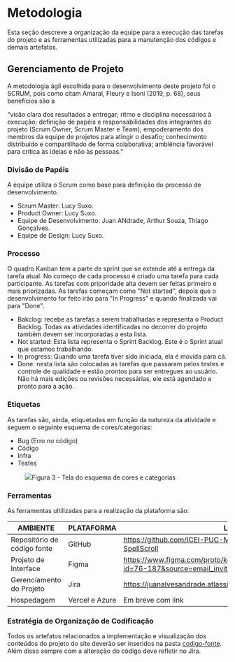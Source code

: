 
# Metodologia

Esta seção descreve a organização da equipe para a execução das tarefas do projeto e as ferramentas utilizadas para a manutenção dos códigos e demais artefatos.


## Gerenciamento de Projeto
A metodologia ágil escolhida para o desenvolvimento deste projeto foi o SCRUM, pois como citam Amaral, Fleury e Isoni (2019, p. 68), seus benefícios são a

“visão clara dos resultados a entregar; ritmo e disciplina necessários à execução; definição de papéis e responsabilidades dos integrantes do projeto (Scrum Owner, Scrum Master e Team); empoderamento dos membros da equipe de projetos para atingir o desafio; conhecimento distribuído e compartilhado de forma colaborativa; ambiência favorável para crítica às ideias e não às pessoas.”

### Divisão de Papéis

A equipe utiliza o Scrum como base para definição do processo de desenvolvimento.
- Scrum Master: Lucy Suxo.
- Product Owner: Lucy Suxo.
- Equipe de Desenvolvimento: Juan ANdrade, Arthur Souza, Thiago Gonçalves.
- Equipe de Design: Lucy Suxo.


### Processo

O quadro Kanban tem a parte de sprint que se extende até a entrega da tarefa atual. No começo de cada processo é criado uma tarefa para cada participante. As tarefas com priporidade alta devem ser feitas primeiro e mais priorizadas. As tarefas começam como "Not started", depois que o desenvolvimento for feito irão para "In Progress"  e quando finalizada vai para "Done".

- Bakclog: recebe as tarefas a serem trabalhadas e representa o Product Backlog. Todas as atividades identificadas no decorrer do projeto também devem ser incorporadas a esta lista. 
- Not started: Esta lista representa o Sprint Backlog. Este é o Sprint atual que estamos trabalhando. 
- In progress: Quando uma tarefa tiver sido iniciada, ela é movida para cá. 
- Done: nesta lista são colocadas as tarefas que passaram pelos testes e controle de qualidade e estão prontos para ser entregues ao usuário. Não há mais edições ou revisões necessárias, ele está agendado e pronto para a ação.



### Etiquetas
<p>As tarefas são, ainda, etiquetadas em função da natureza da atividade e seguem o seguinte esquema de cores/categorias:</p>

<ul>
  <li>Bug (Erro no código)</li>
  <li>Código</li>
  <li>Infra</li>
  <li>Testes</li>
</ul>

<figure> 
  <img src="https://cdn.discordapp.com/attachments/974661147510837268/1229083856422834237/image.png?ex=662e648a&is=661bef8a&hm=74684596088504e0f4ffe6069e347f297952f2a1099bdd1c4274c5dfe6928fda&"
    <figcaption>Figura 3 - Tela do esquema de cores e categorias</figcaption>
</figure> 
  
### Ferramentas

As ferramentas ultilizadas para a realização da plataforma são:

| AMBIENTE                            | PLATAFORMA                         | LINK DE ACESSO                         |
|-------------------------------------|------------------------------------|----------------------------------------|
| Repositório de código fonte         | GitHub                             | https://github.com/ICEI-PUC-Minas-PMV-ADS/PMV-ADS-2024-1-E1-SpellScroll                           |
| Projeto de Interface                | Figma                              | https://www.figma.com/proto/kc66rQ0fv6wRZA2906vQ9R/SpellScroll?node-id=76-187&source=email_invite&mode=design&t=gqRKOBHUvTsJcOkJ-1                           |
| Gerenciamento do Projeto            | Jira                               | https://juanalvesandrade.atlassian.net/jira/software/projects/SCRUM/boards/1                          |
| Hospedagem                          | Vercel e Azure                      | Em breve com link                          |


### Estratégia de Organização de Codificação 

Todos os artefatos relacionados a implementação e visualização dos conteúdos do projeto do site deverão ser inseridos na pasta [codigo-fonte](https://github.com/ICEI-PUC-Minas-PMV-ADS/PMV-ADS-2024-1-E1-SpellScroll). Além disso sempre com a alteração do código deve refletir no Jira.
